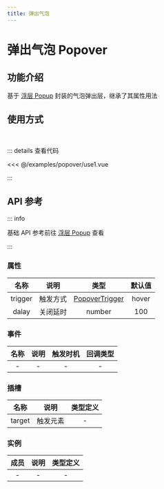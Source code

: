 ```yaml
---
title: 弹出气泡
---
```


# 弹出气泡 Popover

## 功能介绍

基于 [浮层 Popup](/examples/popup) 封装的气泡弹出层，继承了其属性用法

## 使用方式

<br />
<PopoverUse1 />

::: details 查看代码

<<< @/examples/popover/use1.vue

:::

## API 参考

::: info

基础 API 参考前往 [浮层 Popup](/examples/popup) 查看

:::

### 属性

|  名称   |   说明   |        类型        | 默认值 |
| :-----: | :------: | :----------------: | :----: |
| trigger | 触发方式 | [PopoverTrigger]() | hover  |
|  dalay  | 关闭延时 |       number       |  100   |

### 事件

| 名称 | 说明 | 触发时机 | 回调类型 |
| :--: | :--: | :------: | :------: |
|  -   |  -   |    -     |    -     |

### 插槽

|  名称  |   说明   | 类型定义 |
| :----: | :------: | :------: |
| target | 触发元素 |    -     |

### 实例

| 成员 | 说明 | 类型定义 |
| :--: | :--: | :------: |
|  -   |  -   |    -     |

<script setup>
import PopoverUse1 from './use1.vue';
</script>
